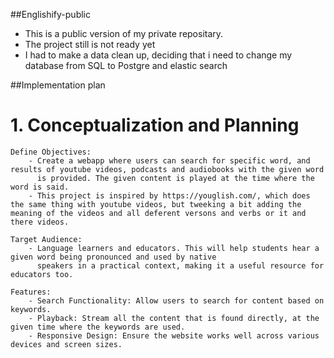 ##Englishify-public

- This is a public version of my private repositary.
- The project still is not ready yet
- I had to make a data clean up, deciding that i need to change my database from SQL to Postgre and elastic search

##Implementation plan
# 1. Conceptualization and Planning

    Define Objectives:
        - Create a webapp where users can search for specific word, and results of youtube videos, podcasts and audiobooks with the given word
          is provided. The given content is played at the time where the word is said.
        - This project is inspired by https://youglish.com/, which does the same thing with youtube videos, but tweeking a bit adding the meaning of the videos and all deferent versons and verbs or it and there videos.

    Target Audience:
        - Language learners and educators. This will help students hear a given word being pronounced and used by native
          speakers in a practical context, making it a useful resource for educators too.

    Features:
        - Search Functionality: Allow users to search for content based on keywords.
        - Playback: Stream all the content that is found directly, at the given time where the keywords are used.
        - Responsive Design: Ensure the website works well across various devices and screen sizes.
